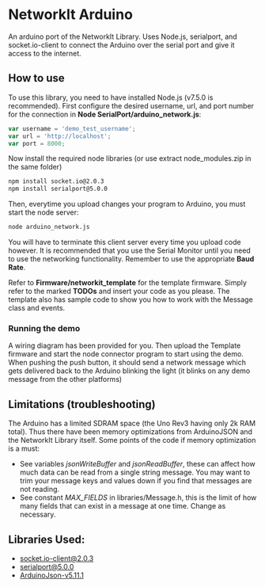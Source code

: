 # NetworkIt Arduino
An arduino port of the NetworkIt Library. Uses Node.js, serialport, and socket.io-client to connect the Arduino over the serial port and give it access to the internet.

## How to use
To use this library, you need to have installed Node.js (v7.5.0 is recommended). First configure the desired username, url, and port number for the connection in **Node SerialPort/arduino_network.js**:
```javascript
var username = 'demo_test_username';
var url = 'http://localhost';
var port = 8000;
```

Now install the required node libraries (or use extract node_modules.zip in the same folder)
```bash
npm install socket.io@2.0.3
npm install serialport@5.0.0
```

Then, everytime you upload changes your program to Arduino, you must start the node server:
```bash
node arduino_network.js
```

You will have to terminate this client server every time you upload code however. It is recommended that you use the Serial Monitor until you need to use the networking functionality. Remember to use the appropriate **Baud Rate**.

Refer to **Firmware/networkit_template** for the template firmware. Simply refer to the marked **TODOs** and insert your code as you please. The template also has sample code to show you how to work with the Message class and events.

### Running the demo
A wiring diagram has been provided for you. Then upload the Template firmware and start the node connector program to start using the demo. When pushing the push button, it should send a network message which gets delivered back to the Arduino blinking the light (it blinks on any demo message from the other platforms)

## Limitations (troubleshooting)
The Arduino has a limited SDRAM space (the Uno Rev3 having only 2k RAM total). Thus there have been memory optimizations from ArduinoJSON and the NetworkIt Library itself. Some points of the code if memory optimization is a must:
* See variables *jsonWriteBuffer* and *jsonReadBuffer*, these can affect how much data can be read from a single string message. You may want to trim your message keys and values down if you find that messages are not reading.
* See constant *MAX_FIELDS* in libraries/Message.h, this is the limit of how many fields that can exist in a message at one time. Change as necessary.

## Libraries Used:
* socket.io-client@2.0.3
* serialport@5.0.0
* [ArduinoJson-v5.11.1](https://github.com/bblanchon/ArduinoJson)
